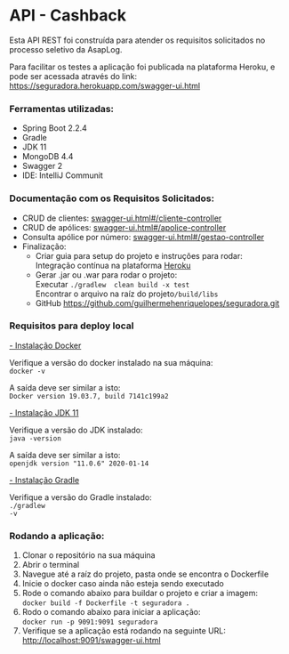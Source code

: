 <h1>API - Cashback</h1>

Esta API REST foi construída para atender os requisitos solicitados no processo seletivo
da AsapLog.

<p>
Para facilitar os testes a aplicação foi publicada na plataforma Heroku, 
e pode ser acessada através do link: <a href="https://seguradora.herokuapp.com/swagger-ui.html">https://seguradora.herokuapp.com/swagger-ui.html</a> 
</p>

<h3>Ferramentas utilizadas: </h3>
<ul>
    <li>Spring Boot 2.2.4</li>
    <li>Gradle</li>
    <li>JDK 11</li>
    <li>MongoDB 4.4</li>
    <li>Swagger 2</li>
    <li>IDE: IntelliJ Communit</li>
</ul>

<h3>Documentação com os Requisitos Solicitados:</h3>
<ul>
    <li>CRUD de clientes: <a href="https://seguradora.herokuapp.com/swagger-ui.html#/cliente-controller">swagger-ui.html#/cliente-controller</a></li>
    <li>CRUD de apólices: <a href="https://seguradora.herokuapp.com/swagger-ui.html#/apolice-controller">swagger-ui.html#/apolice-controller</a></li>
    <li>Consulta apólice por número: <a href="https://seguradora.herokuapp.com/swagger-ui.html#/gestao-controller/apoliceDetailUsingGET">swagger-ui.html#/gestao-controller</a></li>
    <li>Finalização: 
        <ul>
            <li>Criar guia para setup do projeto e instruções para rodar: 
                <br />Integração contínua na plataforma <a href="https://seguradora.herokuapp.com/">Heroku</a></li>
            <li>Gerar .jar ou .war para rodar o projeto: 
                <br />Executar <code>./gradlew  clean build -x test</code> 
                <br />Encontrar o arquivo na raíz do projeto<code>/build/libs</code>
            </li>
            <li>GitHub <a href="https://github.com/guilhermehenriquelopes/seguradora.git">https://github.com/guilhermehenriquelopes/seguradora.git</a> </li>
        </ul>
    </li>
</ul>

<h3>Requisitos para deploy local</h3>

<a href="https://docs.docker.com/install/linux/docker-ce/ubuntu/">- Instalação Docker</a>

Verifique a versão do docker instalado na sua máquina:        
<code>docker -v</code>

A saída deve ser similar a isto:        
<code>Docker version 19.03.7, build 7141c199a2</code>    

<a href="https://www.oracle.com/java/technologies/javase-jdk11-downloads.html">- Instalação JDK 11</a>

Verifique a versão do JDK instalado:        
<code>java -version</code>

A saída deve ser similar a isto:        
<code>openjdk version "11.0.6" 2020-01-14</code>

<a href="https://gradle.org/install/">- Instalação Gradle</a>

Verifique a versão do Gradle instalado: <br/>
<code>./gradlew -v</code>

<h3>Rodando a aplicação:</h3>

<ol>
    <li>Clonar o repositório na sua máquina</li>
    <li>Abrir o terminal</li>
    <li>Navegue até a raíz do projeto, pasta onde se encontra o Dockerfile</li>
    <li>Inicie o docker caso ainda não esteja sendo executado</li>
    <li>Rode o comando abaixo para buildar o projeto e criar a imagem: <br />
        <code>docker build -f Dockerfile -t seguradora .</code>        
    </li>
    <li>Rodo o comando abaixo para iniciar a aplicação: <br />
        <code>docker run -p 9091:9091 seguradora</code>
    </li>
    <li>Verifique se a aplicação está rodando na seguinte URL: <br />
        <a href="http://localhost:9091/swagger-ui.html">http://localhost:9091/swagger-ui.html</a>
     </li>
</ol>
